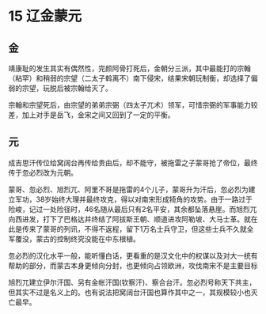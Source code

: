 # 15 辽金蒙元

## 金

靖康耻的发生其实有偶然性，完颜阿骨打死后，金朝分三派，其中最能打的宗翰（粘罕）和稍弱的宗望（二太子斡离不）南下侵宋，结果宋朝玩制衡，却选择了偏弱的宗望，玩脱后被宗翰给灭了。

宗翰和宗望死后，由宗望的弟弟宗弼（四太子兀术）领军，可惜宗弼的军事能力较差，加上对手是岳飞，金宋之间又回到了一定的平衡。

## 元

成吉思汗传位给窝阔台再传给贵由后，却不能守，被拖雷之子蒙哥抢了帝位，最终传于忽必烈改为元朝。

蒙哥、忽必烈、旭烈兀、阿里不哥是拖雷的4个儿子，蒙哥升为汗后，忽必烈为建立军功，38岁始终大理并最终攻克，得以对南宋形成犄角的攻势。由于一路过于险峻，记过一处险径时，46名随从最后只有2名平安，其余都坠落悬崖。而旭烈兀向西进发，打下了巴格达并终结了阿拔斯王朝、顺道进攻阿勒坡、大马士革。就在此是传来了蒙哥的列讯，不得不返程，留下1万名士兵守卫，但这些士兵不久就全军覆没，蒙古的控制终究没能在中东根植。

忽必烈的汉化水平一般，能听懂白话，更看重的是汉文化中的权谋以及对大一统有帮助的部分，而蒙古本身更倾向分封，也更倾向占领欧洲，攻伐南宋不是主要目标

旭烈兀建立伊尔汗国、另有金帐汗国(钦察汗)、察合台汗。忽必烈号称天下共主，但其实不过是名义上的。也有说法把窝阔台汗国也算作其中之一，其规模较小也灭亡最早。